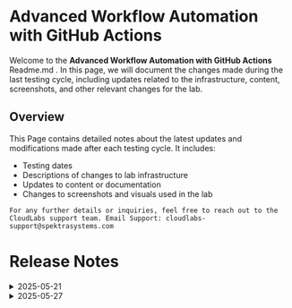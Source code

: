 # Advanced Workflow Automation with GitHub Actions

Welcome to the **Advanced Workflow Automation with GitHub Actions** Readme.md . In this page, we will document the changes made during the last testing cycle, including updates related to the infrastructure, content, screenshots, and other relevant changes for the lab.

## Overview

This Page contains detailed notes about the latest updates and modifications made after each testing cycle. It includes:

- Testing dates
- Descriptions of changes to lab infrastructure
- Updates to content or documentation
- Changes to screenshots and visuals used in the lab

`For any further details or inquiries, feel free to reach out to the CloudLabs support team. Email Support: cloudlabs-support@spektrasystems.com`

# Release Notes

<details>
   <summary>2025-05-21</summary>

## Infrastructure Changes

NA

## Content Changes

- **Change**:
    1. Updated lab guide with proper instructions.
    2. Tested the lab till Lab 5 as the issue in Lab 6 still exists.
    3. Validations steps are updated(organization name and PAT token needed) as the lab got updated with gitbub SSO credentials and all of them are getting validated.

## Screenshot Updates

- **Change**: 

    1. Screenshots have been updated as per new UI changes and updated instructions.

## Testing Notes

- **Testing Date**: 2025-05-21
- **Tester**: [Sachin M]
- **Resolved Issues**: Lab06 issue is still not resolved.


---
</details>

<details>
   <summary>2025-05-27</summary>

### Lab 06 issue resolved.   

## Infrastructure Changes

NA

## Content Changes

### Lab 06
   - Added new steps in Task 1 for forking `https://github.com/Cloudlabs-Enterprises/github-action` repo, by selecting devops-org-xxx as owner.
   - Initially, we have encountered an issue while trying to install Azure Boards for free, as the Install for free option was not visible. However, after forking the above referenced repository and setting the owner as devops-org-xxx, the option became available.
  - It was the major issue, now it is resolved.

## Screenshot Updates

- **Change**: Updated and added screenshots at required steps

## Validation

Removed the lab validation from Lab 06, it was no longer supported.

## Testing Notes

- **Testing Date**: 2025-05-27

---
</details>
